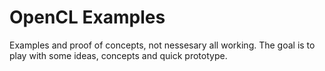 # OpenCL Examples 

Examples and proof of concepts, not nessesary all working.
The goal is to play with some ideas, concepts and quick prototype. 

